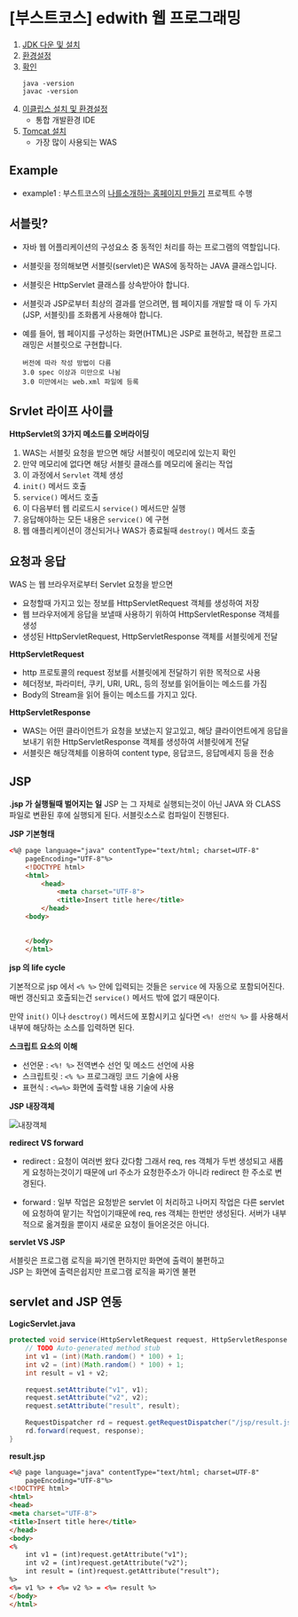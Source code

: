 [부스트코스] edwith 웹 프로그래밍
===

1. [JDK 다운 및 설치](https://www.edwith.org/boostcourse-web/lecture/16680/)
2. [환경설정](https://www.edwith.org/boostcourse-web/lecture/16681/)
3. [확인](https://www.edwith.org/boostcourse-web/lecture/16681/)
    ```
    java -version
    javac -version
    ```
4. [이클립스 설치 및 환경설정](https://www.edwith.org/boostcourse-web/lecture/16682/)
    - 통합 개발환경 IDE
5. [Tomcat 설치](https://www.edwith.org/boostcourse-web/lecture/16684/)
    - 가장 많이 사용되는 WAS

## Example

- example1 : 부스트코스의 [나를소개하는 홈페이지 만들기](https://www.edwith.org/boostcourse-web/joinLectures/12944) 프로젝트 수행


서블릿?
---
- 자바 웹 어플리케이션의 구성요소 중 동적인 처리를 하는 프로그램의 역할입니다.

- 서블릿을 정의해보면 서블릿(servlet)은 WAS에 동작하는 JAVA 클래스입니다. 

- 서블릿은 HttpServlet 클래스를 상속받아야 합니다.

- 서블릿과 JSP로부터 최상의 결과를 얻으려면, 웹 페이지를 개발할 때 이 두 가지(JSP, 서블릿)를 조화롭게 사용해야 합니다.

- 예를 들어, 웹 페이지를 구성하는 화면(HTML)은 JSP로 표현하고, 복잡한 프로그래밍은 서블릿으로 구현합니다.

    ```
    버전에 따라 작성 방법이 다름
    3.0 spec 이상과 미만으로 나뉨
    3.0 미만에서는 web.xml 파일에 등록
    ```

Srvlet 라이프 사이클
---

**HttpServlet의 3가지 메소드를 오버라이딩**

1. WAS는 서블릿 요청을 받으면 해당 서블릿이 메모리에 있는지 확인
2. 만약 메모리에 없다면 해당 서블릿 클래스를 메모리에 올리는 작업
3. 이 과정에서 `Servlet` 객체 생성
4. `init()` 메서드 호출
5. `service()` 메서드 호출
6. 이 다음부터 웹 리로드시 `service()` 메서드만 실행
7. 응답해야하는 모든 내용은 `service()` 에 구현
8. 웹 애플리케이션이 갱신되거나 WAS가 종료될때  `destroy()` 메서드 호출



요청과 응답
---

WAS 는 웹 브라우저로부터 Servlet 요청을 받으면
- 요청할때 가지고 있는 정보를 HttpServletRequest 객체를 생성하여 저장
- 웹 브라우저에게 응답을 보낼때 사용하기 위하여 HttpServletResponse 객체를 생성
- 생성된 HttpServletRequest, HttpServletResponse 객체를 서블릿에게 전달


**HttpServletRequest**

- http 프로토콜의 request 정보를 서블릿에게 전달하기 위한 목적으로 사용
- 헤더정보, 파라미터, 쿠키, URI, URL, 등의 정보를 읽어들이는 메소드를 가짐
- Body의  Stream을 읽어 들이는 메소드를 가지고 있다.

**HttpServletResponse**

- WAS는 어떤 클라이언트가 요청을 보냈는지 알고있고, 해당 클라이언트에게 응답을 보내기 위한 HttpServletResponse 객체를 생성하여 서블릿에게 전달
- 서블릿은 해당객체를 이용하여 content type, 응답코드, 응답메세지 등을 전송


JSP
---

**.jsp 가 실행될때 벌어지는 일**
JSP 는 그 자체로 실행되는것이 아닌 JAVA 와 CLASS 파일로 변환된 후에 실행되게 된다. 서블릿소스로 컴파일이 진행된다.

**JSP 기본형태**
```html
<%@ page language="java" contentType="text/html; charset=UTF-8"
    pageEncoding="UTF-8"%>
    <!DOCTYPE html>
    <html>
        <head>
            <meta charset="UTF-8">
            <title>Insert title here</title>
        </head>
    <body>
        

    </body>
    </html>
```

**jsp 의 life cycle**

기본적으로 jsp 에서 `<% %>` 안에 입력되는 것들은 `service` 에 자동으로 포함되어진다. 매번 갱신되고 호출되는건 `service()` 메서드 밖에 없기 때문이다.

만약 `init()` 이나 `desctroy()` 메서드에 포함시키고 싶다면
`<%! 선언식 %>` 를 사용해서 내부에 해당하는 소스를 입력하면 된다.

**스크립트 요소의 이해**

- 선언문 : `<%! %>` 전역변수 선언 및 메소드 선언에 사용
- 스크립트릿 : `<% %>` 프로그래밍 코드 기술에 사용
- 표현식 : `<%=%>` 화면에 출력할 내용 기술에 사용

**JSP 내장객체**

![내장객체](https://cphinf.pstatic.net/mooc/20180130_74/1517275973733EL11k_PNG/2_3_4_jsp_.PNG)



**redirect VS forward**
- redirect : 요청이 여러번 왔다 갔다함 그래서 req, res 객체가 두번 생성되고 새롭게 요청하는것이기 때문에 url 주소가 요청한주소가 아니라 redirect 한 주소로 변경된다.

- forward : 일부 작업은 요청받은 servlet 이 처리하고 나머지 작업은 다른 servlet 에 요청하여 맡기는 작업이기때문에 req, res 객체는 한번만 생성된다. 서버가 내부적으로 옮겨줬을 뿐이지 새로운 요청이 들어온것은 아니다.

**servlet VS JSP**

서블릿은 프로그램 로직을 짜기엔 편하지만 화면에 출력이 불편하고  
JSP 는 화면에 출력은쉽지만 프로그램 로직을 짜기엔 불편

## servlet and JSP 연동

**LogicServlet.java**

```java
protected void service(HttpServletRequest request, HttpServletResponse response) throws ServletException, IOException {
    // TODO Auto-generated method stub
    int v1 = (int)(Math.random() * 100) + 1;
    int v2 = (int)(Math.random() * 100) + 1;
    int result = v1 + v2;
    
    request.setAttribute("v1", v1);
    request.setAttribute("v2", v2);
    request.setAttribute("result", result);
    
    RequestDispatcher rd = request.getRequestDispatcher("/jsp/result.jsp");
    rd.forward(request, response);
}
```

**result.jsp**
```html
<%@ page language="java" contentType="text/html; charset=UTF-8"
    pageEncoding="UTF-8"%>
<!DOCTYPE html>
<html>
<head>
<meta charset="UTF-8">
<title>Insert title here</title>
</head>
<body>
<%
	int v1 = (int)request.getAttribute("v1");
	int v2 = (int)request.getAttribute("v2");
	int result = (int)request.getAttribute("result");
%>
<%= v1 %> + <%= v2 %> = <%= result %>
</body>
</html>
```
